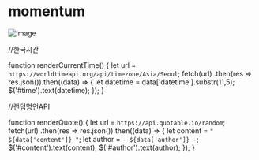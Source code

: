 # momentum
![image](https://user-images.githubusercontent.com/100067849/215093295-237d9fc0-e868-4954-92af-857e4a15acc0.png)

//한국시간

function renderCurrentTime() {
let url = `https://worldtimeapi.org/api/timezone/Asia/Seoul`;
fetch(url)
.then(res => res.json()).then((data) => {
    let datetime = data['datetime'].substr(11,5);
    $('#time').text(datetime);
});
}


//랜덤명언API

function renderQuote() {
    let url = `https://api.quotable.io/random`;
    fetch(url)
        .then(res => res.json()).then((data) => {
            let content = `" ${data['content']} "`;
            let author = `- ${data['author']} -`;
            $('#content').text(content);
            $('#author').text(author);
        });
}
